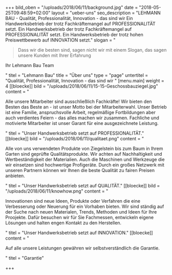 +++
bild_oben = "/uploads/2018/06/11/background.jpg"
date = "2018-05-25T09:48:59+02:00"
layout = "ueber-uns"
seo_description = "LEHMANN BAU - Qualität, Professionalität, Innovation - das sind wir Ein Handwerksbetrieb der trotz Fachkräftemangel auf PROFESSIONALITÄT setzt. Ein Handwerksbetrieb der trotz Fachkräftemangel auf PROFESSIONALITÄT setzt. Ein Handwerksbetrieb der trotz hohen Preiswettbewerb auf INNOVATION setzt."
slogan = "<blockquote><p>Dass wir die besten sind, sagen nicht wir mit einem Slogan, das sagen unsere Kunden mit Ihrer Erfahrung</p></blockquote><p>Ihr Lehmann Bau Team</p>"
titel = "Lehmann Bau"
title = "Über uns"
type = "page"
untertitel = "Qualität, Professionalität, Innovation - das sind wir "
[menu.main]
weight = 4
[[bloecke]]
bild = "/uploads/2018/06/11/15-15-Geschossbauziegel.jpg"
content = "<p>Alle unsere Mitarbeiter sind ausschließlich Fachkräfte! Wir bieten den Besten das Beste an - ist unser Motto bei der Mitarbeiterwahl. Unser Betrieb ist eine Familie, anspruchsvolle Arbeit, regelmäßige Fortbildungen aber auch verdientes Feiern - das alles machen wir zusammen. Fachliche und motivierte Mitarbeiter ist unser Garant für eine ausgezeichnete Leistung.</p>"
titel = "Unser Handwerksbetrieb setzt auf PROFESSIONALITÄT."
[[bloecke]]
bild = "/uploads/2018/06/11/qualitaet.png"
content = "<p>Alle von uns verwendeten Produkte von Ziegelstein bis zum Baum in Ihrem Garten sind geprüfte Qualitätsprodukte. Wir achten auf Nachhaltigkeit und Wertbeständigkeit der Materialien. Auch die Maschinen und Werkzeuge die wir einsetzen sind hochwertige Profigeräte. Durch ein großes Netzwerk mit unseren Partnern können wir Ihnen die beste Qualität zu fairen Preisen anbieten.</p>"
titel = "Unser Handwerksbetrieb setzt auf QUALITÄT."
[[bloecke]]
bild = "/uploads/2018/06/11/knowhow.png"
content = "<p>Innovationen sind neue Ideen, Produkte oder Verfahren die eine Verbesserung oder Neuerung für ein Vorhaben bieten. Wir sind ständig auf der Suche nach neuen Materialen, Trends, Methoden und Ideen für Ihre Proojekte. Dafür besuchen wir für Sie Fachmessen, entwickeln eigene Lösungen und halten engen Kontakt zu den Herstellen.</p>"
titel = "Unser Handwerksbetrieb setzt auf INNOVATION."
[[bloecke]]
content = "<p>Auf alle unsere Leistungen gewähren wir selbstverständlich die Garantie.</p>"
titel = "Garantie"

+++
